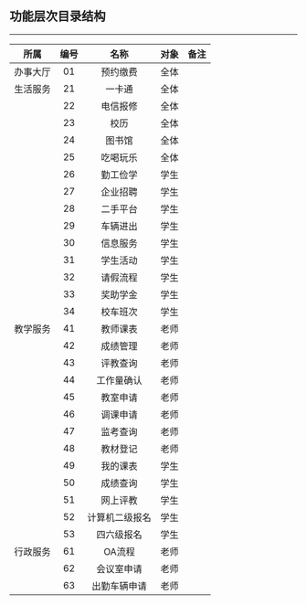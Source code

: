 ## 功能层次目录结构

---

|所属|编号|名称|对象|备注|
|:-:|:-:|:-:|:-:|:-:|
|办事大厅|01|预约缴费|全体||
|生活服务|21|一卡通|全体||
||22|电信报修|全体|| 
||23|校历|全体||
||24|图书馆|全体||
||25|吃喝玩乐|全体||
||26|勤工俭学|学生||
||27|企业招聘|学生||
||28|二手平台|学生||
||29|车辆进出|学生||
||30|信息服务|学生||
||31|学生活动|学生||
||32|请假流程|学生||
||33|奖助学金|学生||
||34|校车班次|学生||
|教学服务|41|教师课表|老师|
||42|成绩管理|老师|
||43|评教查询|老师|
||44|工作量确认|老师|
||45|教室申请|老师|
||46|调课申请|老师|
||47|监考查询|老师|
||48|教材登记|老师|
||49|我的课表|学生|
||50|成绩查询|学生|
||51|网上评教|学生|
||52|计算机二级报名|学生|
||53|四六级报名|学生|
|行政服务|61|OA流程|老师||
||62|会议室申请|老师||
||63|出勤车辆申请|老师||
